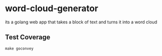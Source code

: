 # word-cloud-generator
its a golang web app that takes a block of text and turns it into a word cloud

## Test Coverage
`make goconvey`
